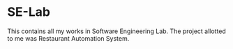 # SE-Lab
This contains all my works in Software Engineering Lab. The project allotted to me was Restaurant Automation System.
